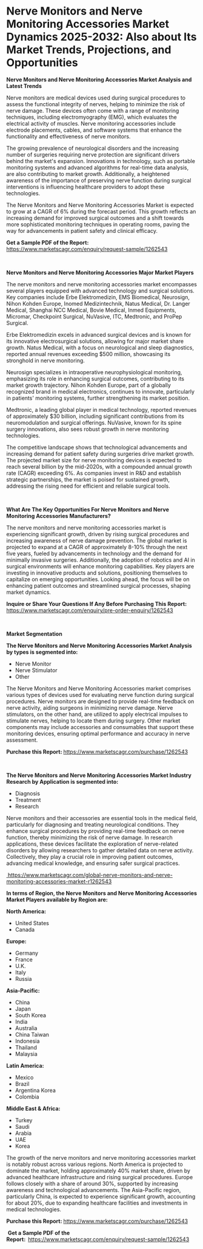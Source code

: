 <p><h1>Nerve Monitors and Nerve Monitoring Accessories Market Dynamics 2025-2032: Also about Its Market Trends, Projections, and Opportunities</h1></p><p><strong>Nerve Monitors and Nerve Monitoring Accessories Market Analysis and Latest Trends</strong></p>
<p><p>Nerve monitors are medical devices used during surgical procedures to assess the functional integrity of nerves, helping to minimize the risk of nerve damage. These devices often come with a range of monitoring techniques, including electromyography (EMG), which evaluates the electrical activity of muscles. Nerve monitoring accessories include electrode placements, cables, and software systems that enhance the functionality and effectiveness of nerve monitors.</p><p>The growing prevalence of neurological disorders and the increasing number of surgeries requiring nerve protection are significant drivers behind the market's expansion. Innovations in technology, such as portable monitoring systems and advanced algorithms for real-time data analysis, are also contributing to market growth. Additionally, a heightened awareness of the importance of preserving nerve function during surgical interventions is influencing healthcare providers to adopt these technologies.</p><p>The Nerve Monitors and Nerve Monitoring Accessories Market is expected to grow at a CAGR of 6% during the forecast period. This growth reflects an increasing demand for improved surgical outcomes and a shift towards more sophisticated monitoring techniques in operating rooms, paving the way for advancements in patient safety and clinical efficacy.</p></p>
<p><strong>Get a Sample PDF of the Report:&nbsp;</strong> <a href="https://www.marketscagr.com/enquiry/request-sample/1262543?utm_campaign=3562&utm_medium=2&utm_source=Github&utm_content=ia&utm_term=14042025&utm_id=nerve-monitors-and-nerve-monitoring-accessories">https://www.marketscagr.com/enquiry/request-sample/1262543</a></p>
<p>&nbsp;</p>
<p><strong>Nerve Monitors and Nerve Monitoring Accessories Major Market Players</strong></p>
<p><p>The nerve monitors and nerve monitoring accessories market encompasses several players equipped with advanced technology and surgical solutions. Key companies include Erbe Elektromedizin, EMS Biomedical, Neurosign, Nihon Kohden Europe, Inomed Medizintechnik, Natus Medical, Dr. Langer Medical, Shanghai NCC Medical, Bovie Medical, Inmed Equipments, Micromar, Checkpoint Surgical, NuVasive, ITC, Medtronic, and ProPep Surgical.</p><p>Erbe Elektromedizin excels in advanced surgical devices and is known for its innovative electrosurgical solutions, allowing for major market share growth. Natus Medical, with a focus on neurological and sleep diagnostics, reported annual revenues exceeding $500 million, showcasing its stronghold in nerve monitoring.</p><p>Neurosign specializes in intraoperative neurophysiological monitoring, emphasizing its role in enhancing surgical outcomes, contributing to its market growth trajectory. Nihon Kohden Europe, part of a globally recognized brand in medical electronics, continues to innovate, particularly in patients' monitoring systems, further strengthening its market position.</p><p>Medtronic, a leading global player in medical technology, reported revenues of approximately $30 billion, including significant contributions from its neuromodulation and surgical offerings. NuVasive, known for its spine surgery innovations, also sees robust growth in nerve monitoring technologies.</p><p>The competitive landscape shows that technological advancements and increasing demand for patient safety during surgeries drive market growth. The projected market size for nerve monitoring devices is expected to reach several billion by the mid-2020s, with a compounded annual growth rate (CAGR) exceeding 6%. As companies invest in R&D and establish strategic partnerships, the market is poised for sustained growth, addressing the rising need for efficient and reliable surgical tools.</p></p>
<p>&nbsp;</p>
<p><strong>What Are The Key Opportunities For Nerve Monitors and Nerve Monitoring Accessories Manufacturers?</strong></p>
<p><p>The nerve monitors and nerve monitoring accessories market is experiencing significant growth, driven by rising surgical procedures and increasing awareness of nerve damage prevention. The global market is projected to expand at a CAGR of approximately 8-10% through the next five years, fueled by advancements in technology and the demand for minimally invasive surgeries. Additionally, the adoption of robotics and AI in surgical environments will enhance monitoring capabilities. Key players are investing in innovative products and solutions, positioning themselves to capitalize on emerging opportunities. Looking ahead, the focus will be on enhancing patient outcomes and streamlined surgical processes, shaping market dynamics.</p></p>
<p><strong>Inquire or Share Your Questions If Any Before Purchasing This Report:</strong> <a href="https://www.marketscagr.com/enquiry/pre-order-enquiry/1262543?utm_campaign=3562&utm_medium=2&utm_source=Github&utm_content=ia&utm_term=14042025&utm_id=nerve-monitors-and-nerve-monitoring-accessories">https://www.marketscagr.com/enquiry/pre-order-enquiry/1262543</a></p>
<p>&nbsp;</p>
<p><strong>Market Segmentation</strong></p>
<p><strong>The Nerve Monitors and Nerve Monitoring Accessories Market Analysis by types is segmented into:</strong></p>
<p><ul><li>Nerve Monitor</li><li>Nerve Stimulator</li><li>Other</li></ul></p>
<p><p>The Nerve Monitors and Nerve Monitoring Accessories market comprises various types of devices used for evaluating nerve function during surgical procedures. Nerve monitors are designed to provide real-time feedback on nerve activity, aiding surgeons in minimizing nerve damage. Nerve stimulators, on the other hand, are utilized to apply electrical impulses to stimulate nerves, helping to locate them during surgery. Other market components may include accessories and consumables that support these monitoring devices, ensuring optimal performance and accuracy in nerve assessment.</p></p>
<p><strong>Purchase this Report:&nbsp;</strong><a href="https://www.marketscagr.com/purchase/1262543?utm_campaign=3562&utm_medium=2&utm_source=Github&utm_content=ia&utm_term=14042025&utm_id=nerve-monitors-and-nerve-monitoring-accessories">https://www.marketscagr.com/purchase/1262543</a></p>
<p>&nbsp;</p>
<p><strong>The Nerve Monitors and Nerve Monitoring Accessories Market Industry Research by Application is segmented into:</strong></p>
<p><ul><li>Diagnosis</li><li>Treatment</li><li>Research</li></ul></p>
<p><p>Nerve monitors and their accessories are essential tools in the medical field, particularly for diagnosing and treating neurological conditions. They enhance surgical procedures by providing real-time feedback on nerve function, thereby minimizing the risk of nerve damage. In research applications, these devices facilitate the exploration of nerve-related disorders by allowing researchers to gather detailed data on nerve activity. Collectively, they play a crucial role in improving patient outcomes, advancing medical knowledge, and ensuring safer surgical practices.</p></p>
<p><a href="https://www.marketscagr.com/global-nerve-monitors-and-nerve-monitoring-accessories-market-r1262543?utm_campaign=3562&utm_medium=2&utm_source=Github&utm_content=ia&utm_term=14042025&utm_id=nerve-monitors-and-nerve-monitoring-accessories">&nbsp;https://www.marketscagr.com/global-nerve-monitors-and-nerve-monitoring-accessories-market-r1262543</a></p>
<p><strong>In terms of Region, the Nerve Monitors and Nerve Monitoring Accessories Market Players available by Region are:</strong></p>
<p>
    <p> <strong> North America: </strong>
        <ul>
            <li>United States</li>
            <li>Canada</li>
        </ul>
        </p> 
    <p> <strong> Europe: </strong>
        <ul>
            <li>Germany</li>
            <li>France</li>
            <li>U.K.</li>
            <li>Italy</li>
            <li>Russia</li>
        </ul>
        </p> 
    <p> <strong> Asia-Pacific: </strong>
        <ul>
            <li>China</li>
            <li>Japan</li>
            <li>South Korea</li>
            <li>India</li>
            <li>Australia</li>
            <li>China Taiwan</li>
            <li>Indonesia</li>
            <li>Thailand</li>
            <li>Malaysia</li>
        </ul>
        </p> 
    <p> <strong> Latin America: </strong>
        <ul>
            <li>Mexico</li>
            <li>Brazil</li>
            <li>Argentina Korea</li>
            <li>Colombia</li>
        </ul>
        </p> 
    <p> <strong> Middle East & Africa: </strong>
        <ul>
            <li>Turkey</li>
            <li>Saudi</li>
            <li>Arabia</li>
            <li>UAE</li>
            <li>Korea</li>
        </ul>
    </p>
    </p>
<p><p>The growth of the nerve monitors and nerve monitoring accessories market is notably robust across various regions. North America is projected to dominate the market, holding approximately 40% market share, driven by advanced healthcare infrastructure and rising surgical procedures. Europe follows closely with a share of around 30%, supported by increasing awareness and technological advancements. The Asia-Pacific region, particularly China, is expected to experience significant growth, accounting for about 20%, due to expanding healthcare facilities and investments in medical technologies.</p></p>
<p><strong>Purchase this Report: </strong><a href="https://www.marketscagr.com/purchase/1262543?utm_campaign=3562&utm_medium=2&utm_source=Github&utm_content=ia&utm_term=14042025&utm_id=nerve-monitors-and-nerve-monitoring-accessories">https://www.marketscagr.com/purchase/1262543</a></p>
<p>&nbsp;<strong>Get a Sample PDF of the Report:&nbsp;&nbsp;</strong><a href="https://www.marketscagr.com/enquiry/request-sample/1262543?utm_campaign=3562&utm_medium=2&utm_source=Github&utm_content=ia&utm_term=14042025&utm_id=nerve-monitors-and-nerve-monitoring-accessories">https://www.marketscagr.com/enquiry/request-sample/1262543</a></p>
<p><strong></strong></p>
<p><p></p><p></p><p></p></p>